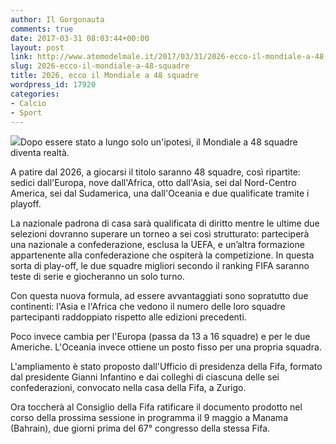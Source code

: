 ```yaml
---
author: Il Gorgonauta
comments: true
date: 2017-03-31 08:03:44+00:00
layout: post
link: http://www.atomodelmale.it/2017/03/31/2026-ecco-il-mondiale-a-48-squadre/
slug: 2026-ecco-il-mondiale-a-48-squadre
title: 2026, ecco il Mondiale a 48 squadre
wordpress_id: 17920
categories:
- Calcio
- Sport
---
```


![](http://www.atomodelmale.it/wp-content/uploads/2017/03/Mondiale-calcio-300x169.jpg)Dopo essere stato a lungo solo un'ipotesi, il Mondiale a 48 squadre diventa realtà.

A patire dal 2026, a giocarsi il titolo saranno 48 squadre, così ripartite: sedici dall'Europa, nove dall'Africa, otto dall'Asia, sei dal Nord-Centro America, sei dal Sudamerica, una dall'Oceania e due qualificate tramite i playoff.


La nazionale padrona di casa sarà qualificata di diritto mentre le ultime due selezioni dovranno superare un torneo a sei così strutturato: parteciperà una nazionale a confederazione, esclusa la UEFA, e un’altra formazione appartenente alla confederazione che ospiterà la competizione. In questa sorta di play-off, le due squadre migliori secondo il ranking FIFA saranno teste di serie e giocheranno un solo turno.

Con questa nuova formula, ad essere avvantaggiati sono sopratutto due continenti: l'Asia e l'Africa che vedono il numero delle loro squadre partecipanti raddoppiato rispetto alle edizioni precedenti.

Poco invece cambia per l'Europa (passa da 13 a 16 squadre) e per le due Americhe. L'Oceania invece ottiene un posto fisso per una propria squadra.

L'ampliamento è stato proposto dall'Ufficio di presidenza della Fifa, formato dal presidente Gianni Infantino e dai colleghi di ciascuna delle sei confederazioni, convocato nella casa della Fifa, a Zurigo.

Ora toccherà al Consiglio della Fifa ratificare il documento prodotto nel corso della prossima sessione in programma il 9 maggio a Manama (Bahrain), due giorni prima del 67° congresso della stessa Fifa.
